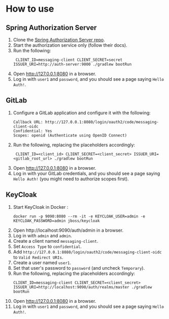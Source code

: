 # How to use

## Spring Authorization Server

1. Clone the [Spring Authorization Server repo](https://github.com/spring-projects/spring-authorization-server).
2. Start the authorization service only (follow their docs).
3. Run the following:
   ```shell
    CLIENT_ID=messaging-client CLIENT_SECRET=secret ISSUER_URI=http://auth-server:9000 ./gradlew bootRun
    ```
4. Open http://127.0.0.1:8080 in a browser.
5. Log in with `user1` and `password`, and you should see a page saying `Hello Auth!`.

## GitLab

1. Configure a GitLab application and configure it with the following:
    ```text
    Callback URL: http://127.0.0.1:8080/login/oauth2/code/messaging-client-oidc
    Confidential: Yes
    Scopes: openid (Authenticate using OpenID Connect)
    ```
2. Run the following, replacing the placeholders accordingly:
   ```shell
    CLIENT_ID=<client_id> CLIENT_SECRET=<client_secret> ISSUER_URI=<gitlab_root_url> ./gradlew bootRun
    ```
3. Open http://127.0.0.1:8080 in a browser.
4. Log in with your GitLab credentials, and you should see a page saying `Hello Auth!` (you might need to authorize scopes first).

## KeyCloak

1. Start KeyCloak in Docker :
   ```shell
   docker run -p 9090:8080 --rm -it -e KEYCLOAK_USER=admin -e KEYCLOAK_PASSWORD=admin jboss/keycloak
   ```
2. Open http://localhost:9090/auth/admin in a browser.
3. Log in with `admin` and `admin`.
4. Create a client named `messaging-client`.
5. Set `Access Type` to `confidential`.
6. Add `http://127.0.0.1:8080/login/oauth2/code/messaging-client-oidc` to `Valid Redirect URIs`.
7. Create a user named `user1`.
8. Set that user's password to `password` (and uncheck `Temporary`).
9. Run the following, replacing the placeholders accordingly:
   ```shell
   CLIENT_ID=messaging-client CLIENT_SECRET=<client_secret> ISSUER_URI=http://localhost:9090/auth/realms/master ./gradlew bootRun
   ```
10. Open http://127.0.0.1:8080 in a browser.
11. Log in with `user1` and `password`, and you should see a page saying `Hello Auth!`.
